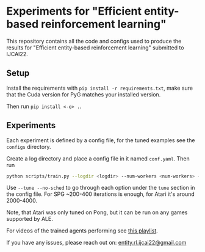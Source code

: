 # Experiments for "Efficient entity-based reinforcement learning"

This repository contains all the code and configs used to produce the results
for "Efficient entity-based reinforcement learning" submitted to IJCAI22.

## Setup

Install the requirements with `pip install -r requirements.txt`, make sure that
the Cuda version for PyG matches your installed version.

Then run `pip install <-e> .`.

## Experiments

Each experiment is defined by a config file, for the tuned examples see the
`configs` directory.

Create a log directory and place a config file in it named `conf.yaml`. Then run

``` sh
python scripts/train.py --logdir <logdir> --num-workers <num-workers> --max-iters <max-iters>
```

Use `--tune --no-sched` to go through each option under the `tune` section in
the config file. For SPG ~200-400 iterations is enough, for Atari it's around
2000-4000.

Note, that Atari was only tuned on Pong, but it can be run on any games
supported by ALE.

For videos of the trained agents performing see [this
playlist](https://www.youtube.com/playlist?list=PL0fzH_bs_m9jy4uzf8Oj5TP11OVEPxATh).

If you have any issues, please reach out on: entity.rl.ijcai22@gmail.com
